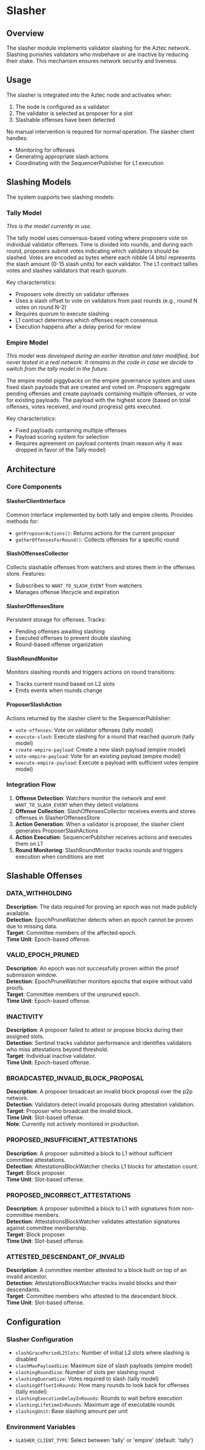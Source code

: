 # Slasher

## Overview

The slasher module implements validator slashing for the Aztec network. Slashing punishes validators who misbehave or are inactive by reducing their stake. This mechanism ensures network security and liveness.

## Usage

The slasher is integrated into the Aztec node and activates when:
1. The node is configured as a validator
2. The validator is selected as proposer for a slot
3. Slashable offenses have been detected

No manual intervention is required for normal operation. The slasher client handles:
- Monitoring for offenses
- Generating appropriate slash actions
- Coordinating with the SequencerPublisher for L1 execution

## Slashing Models

The system supports two slashing models:

### Tally Model

_This is the model currently in use._

The tally model uses consensus-based voting where proposers vote on individual validator offenses. Time is divided into rounds, and during each round, proposers submit votes indicating which validators should be slashed. Votes are encoded as bytes where each nibble (4 bits) represents the slash amount (0-15 slash units) for each validator. The L1 contract tallies votes and slashes validators that reach quorum.

Key characteristics:
- Proposers vote directly on validator offenses
- Uses a slash offset to vote on validators from past rounds (e.g., round N votes on round N-2)
- Requires quorum to execute slashing
- L1 contract determines which offenses reach consensus
- Execution happens after a delay period for review

### Empire Model

_This model was developed during an earlier iteration and later modified, but never tested in a real network. It remains in the code in case we decide to switch from the tally model in the future._

The empire model piggybacks on the empire governance system and uses fixed slash payloads that are created and voted on. Proposers aggregate pending offenses and create payloads containing multiple offenses, or vote for existing payloads. The payload with the highest score (based on total offenses, votes received, and round progress) gets executed.

Key characteristics:
- Fixed payloads containing multiple offenses
- Payload scoring system for selection
- Requires agreement on payload contents (main reason why it was dropped in favor of the Tally model)

## Architecture

### Core Components

#### SlasherClientInterface
Common interface implemented by both tally and empire clients. Provides methods for:
- `getProposerActions()`: Returns actions for the current proposer
- `gatherOffensesForRound()`: Collects offenses for a specific round

#### SlashOffensesCollector
Collects slashable offenses from watchers and stores them in the offenses store. Features:
- Subscribes to `WANT_TO_SLASH_EVENT` from watchers
- Manages offense lifecycle and expiration

#### SlasherOffensesStore
Persistent storage for offenses. Tracks:
- Pending offenses awaiting slashing
- Executed offenses to prevent double slashing
- Round-based offense organization

#### SlashRoundMonitor
Monitors slashing rounds and triggers actions on round transitions:
- Tracks current round based on L2 slots
- Emits events when rounds change

#### ProposerSlashAction
Actions returned by the slasher client to the SequencerPublisher:
- `vote-offenses`: Vote on validator offenses (tally model)
- `execute-slash`: Execute slashing for a round that reached quorum (tally model)
- `create-empire-payload`: Create a new slash payload (empire model)
- `vote-empire-payload`: Vote for an existing payload (empire model)
- `execute-empire-payload`: Execute a payload with sufficient votes (empire model)

### Integration Flow

1. **Offense Detection**: Watchers monitor the network and emit `WANT_TO_SLASH_EVENT` when they detect violations
2. **Offense Collection**: SlashOffensesCollector receives events and stores offenses in SlasherOffensesStore
3. **Action Generation**: When a validator is proposer, the slasher client generates ProposerSlashActions
4. **Action Execution**: SequencerPublisher receives actions and executes them on L1
5. **Round Monitoring**: SlashRoundMonitor tracks rounds and triggers execution when conditions are met

## Slashable Offenses

### DATA_WITHHOLDING
**Description**: The data required for proving an epoch was not made publicly available.  
**Detection**: EpochPruneWatcher detects when an epoch cannot be proven due to missing data.  
**Target**: Committee members of the affected epoch.  
**Time Unit**: Epoch-based offense.

### VALID_EPOCH_PRUNED
**Description**: An epoch was not successfully proven within the proof submission window.  
**Detection**: EpochPruneWatcher monitors epochs that expire without valid proofs.  
**Target**: Committee members of the unpruned epoch.  
**Time Unit**: Epoch-based offense.

### INACTIVITY
**Description**: A proposer failed to attest or propose blocks during their assigned slots.  
**Detection**: Sentinel tracks validator performance and identifies validators who miss attestations beyond threshold.  
**Target**: Individual inactive validator.  
**Time Unit**: Epoch-based offense.

### BROADCASTED_INVALID_BLOCK_PROPOSAL
**Description**: A proposer broadcast an invalid block proposal over the p2p network.  
**Detection**: Validators detect invalid proposals during attestation validation.  
**Target**: Proposer who broadcast the invalid block.  
**Time Unit**: Slot-based offense.  
**Note**: Currently not actively monitored in production.

### PROPOSED_INSUFFICIENT_ATTESTATIONS
**Description**: A proposer submitted a block to L1 without sufficient committee attestations.  
**Detection**: AttestationsBlockWatcher checks L1 blocks for attestation count.  
**Target**: Block proposer.  
**Time Unit**: Slot-based offense.

### PROPOSED_INCORRECT_ATTESTATIONS
**Description**: A proposer submitted a block to L1 with signatures from non-committee members.  
**Detection**: AttestationsBlockWatcher validates attestation signatures against committee membership.  
**Target**: Block proposer.  
**Time Unit**: Slot-based offense.

### ATTESTED_DESCENDANT_OF_INVALID
**Description**: A committee member attested to a block built on top of an invalid ancestor.  
**Detection**: AttestationsBlockWatcher tracks invalid blocks and their descendants.  
**Target**: Committee members who attested to the descendant block.  
**Time Unit**: Slot-based offense.

## Configuration

### Slasher Configuration
- `slashGracePeriodL2Slots`: Number of initial L2 slots where slashing is disabled
- `slashMaxPayloadSize`: Maximum size of slash payloads (empire model)
- `slashingRoundSize`: Number of slots per slashing round
- `slashingQuorumSize`: Votes required to slash (tally model)
- `slashingOffsetInRounds`: How many rounds to look back for offenses (tally model)
- `slashingExecutionDelayInRounds`: Rounds to wait before execution
- `slashingLifetimeInRounds`: Maximum age of executable rounds
- `slashingUnit`: Base slashing amount per unit

### Environment Variables
- `SLASHER_CLIENT_TYPE`: Select between 'tally' or 'empire' (default: 'tally')
